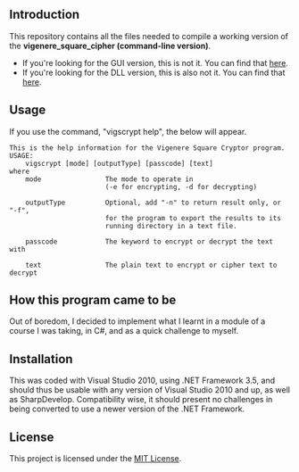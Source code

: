 ## Introduction

This repository contains all the files needed to compile a working version of the **vigenere_square_cipher (command-line version)**.

- If you're looking for the GUI version, this is not it. You can find that [here](https://github.com/DelKatey/vig.sq.crypt.gui).
- If you're looking for the DLL version, this is also not it. You can find that [here](https://github.com/DelKatey/vig.sq.crypt.dll).


## Usage

If you use the command, "vigscrypt help", the below will appear.

    This is the help information for the Vigenere Square Cryptor program.
    USAGE:
	    vigscrypt [mode] [outputType] [passcode] [text]
    where
	    mode				The mode to operate in
		    				(-e for encrypting, -d for decrypting)
	
    	outputType			Optional, add "-n" to return result only, or "-f",
	    					for the program to export the results to its
		    				running directory in a text file.
	
    	passcode			The keyword to encrypt or decrypt the text with

	    text				The plain text to encrypt or cipher text to decrypt
	
## How this program came to be

Out of boredom, I decided to implement what I learnt in a module of a course I was taking, in C#, and as a quick challenge to myself.

## Installation

This was coded with Visual Studio 2010, using .NET Framework 3.5, and should thus be usable with any version of Visual Studio 2010 and up, as well as SharpDevelop. Compatibility wise, it should present no challenges in being converted to use a newer version of the .NET Framework.

## License

This project is licensed under the [MIT License](LICENSE.md).
